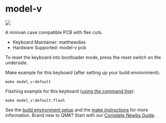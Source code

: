 # model-v

![](https://i.imgur.com/uqL3HSWl.png)

A minivan case compatible PCB with flex cuts.

-   Keyboard Maintainer: matthewdias
-   Hardware Supported: model-v pcb

To reset the keyboard into bootloader mode, press the reset switch on the underside.

Make example for this keyboard (after setting up your build environment):

    make model_v:default

Flashing example for this keyboard ([using the command line](https://docs.qmk.fm/#/newbs_flashing?id=flash-your-keyboard-from-the-command-line)):

    make model_v:default:flash

See the [build environment setup](https://docs.qmk.fm/#/getting_started_build_tools) and the [make instructions](https://docs.qmk.fm/#/getting_started_make_guide) for more information. Brand new to QMK? Start with our [Complete Newbs Guide](https://docs.qmk.fm/#/newbs).
